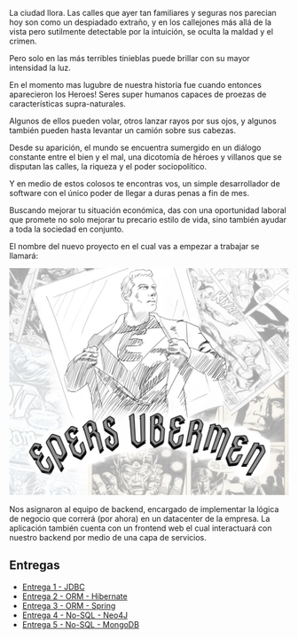 La ciudad llora. Las calles que ayer tan familiares y seguras nos parecian hoy son como un despiadado extraño, y en los callejones más allá de la vista pero sutilmente detectable por la intuición, se oculta la maldad y el crimen.

Pero solo en las más terribles tinieblas puede brillar con su mayor intensidad la luz.

En el momento mas lugubre de nuestra historia fue cuando entonces aparecieron los Heroes! Seres super humanos capaces de proezas de características supra-naturales.

Algunos de ellos pueden volar, otros lanzar rayos por sus ojos, y algunos también pueden hasta levantar un camión sobre sus cabezas.

Desde su aparición, el mundo se encuentra sumergido en un diálogo constante entre el bien y el mal, una dicotomía de héroes y villanos que se disputan las calles, la riqueza y el poder sociopolítico.

Y en medio de estos colosos te encontras vos, un simple desarrollador de software con el único poder de llegar a duras penas a fin de mes.

Buscando mejorar tu situación económica, das con una oportunidad laboral que promete no solo mejorar tu precario estilo de vida, sino también ayudar a toda la sociedad en conjunto.

El nombre del nuevo proyecto en el cual vas a empezar a trabajar se llamará:


<p align="center">
  <img src="enunciado/epersUber.jpeg" />
</p>


Nos asignaron al equipo de backend, encargado de implementar la lógica de negocio que correrá (por ahora) en un datacenter de la empresa. La aplicación también cuenta con un frontend web el cual interactuará con nuestro backend por medio de una capa de servicios.

## Entregas
- [Entrega 1 - JDBC](enunciado/entrega1/entrega1.md)
- [Entrega 2 - ORM - Hibernate](enunciado/entrega2/entrega2.md)
- [Entrega 3 - ORM - Spring](enunciado/entrega3/entrega3.md)
- [Entrega 4 - No-SQL - Neo4J](enunciado/entrega4/entrega4.md)
- [Entrega 5 - No-SQL - MongoDB](enunciado/entrega5/entrega5.md)
